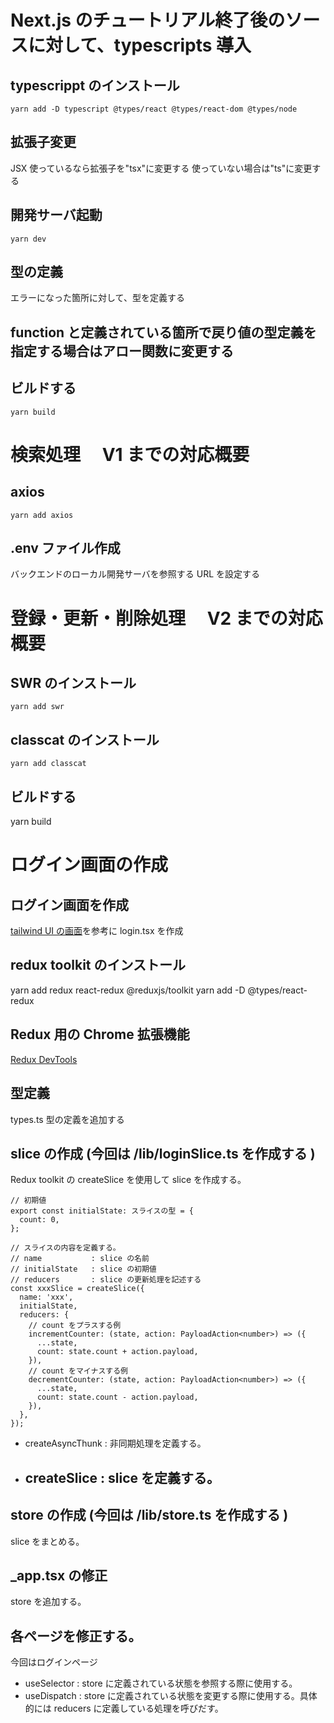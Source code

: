 # Next.js のチュートリアル終了後のソースに対して、typescripts 導入

## typescrippt のインストール

```
yarn add -D typescript @types/react @types/react-dom @types/node
```

## 拡張子変更

JSX 使っているなら拡張子を"tsx"に変更する
使っていない場合は"ts"に変更する

## 開発サーバ起動

`yarn dev`

## 型の定義

エラーになった箇所に対して、型を定義する

## function と定義されている箇所で戻り値の型定義を指定する場合はアロー関数に変更する

## ビルドする

`yarn build`

# 検索処理　 V1 までの対応概要

## axios

```
yarn add axios
```

## .env ファイル作成

バックエンドのローカル開発サーバを参照する URL を設定する

# 登録・更新・削除処理　 V2 までの対応概要

## SWR のインストール

```
yarn add swr
```

## classcat のインストール

```
yarn add classcat
```

## ビルドする

yarn build

# ログイン画面の作成

## ログイン画面を作成

[tailwind UI の画面](https://tailwindui.com/components/application-ui/forms/sign-in-forms)を参考に login.tsx を作成

## redux toolkit のインストール

yarn add redux react-redux @reduxjs/toolkit
yarn add -D @types/react-redux

## Redux 用の Chrome 拡張機能

[Redux DevTools](https://chrome.google.com/webstore/detail/redux-devtools/lmhkpmbekcpmknklioeibfkpmmfibljd?hl=ja)

## 型定義

types.ts 型の定義を追加する

## slice の作成 (今回は /lib/loginSlice.ts を作成する )

Redux toolkit の createSlice を使用して slice を作成する。

```
// 初期値
export const initialState: スライスの型 = {
  count: 0,
};

// スライスの内容を定義する。
// name           : slice の名前
// initialState   : slice の初期値
// reducers       : slice の更新処理を記述する
const xxxSlice = createSlice({
  name: 'xxx',
  initialState,
  reducers: {
    // count をプラスする例
    incrementCounter: (state, action: PayloadAction<number>) => ({
      ...state,
      count: state.count + action.payload,
    }),
    // count をマイナスする例
    decrementCounter: (state, action: PayloadAction<number>) => ({
      ...state,
      count: state.count - action.payload,
    }),
  },
});
```

- createAsyncThunk : 非同期処理を定義する。
- createSlice : slice を定義する。
  -

## store の作成 (今回は /lib/store.ts を作成する )

slice をまとめる。

## \_app.tsx の修正

store を追加する。

## 各ページを修正する。

今回はログインページ

- useSelector : store に定義されている状態を参照する際に使用する。
- useDispatch : store に定義されている状態を変更する際に使用する。具体的には reducers に定義している処理を呼びだす。

